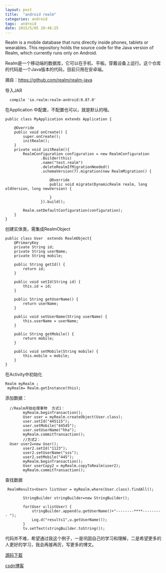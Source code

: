 ```yaml
---
layout: post
title:  "android realm"
categories: android
tags:  android
date: 2015/5/05 20:46:25
---
```




Realm is a mobile database that runs directly inside phones, tablets or wearables. This repository holds the source code for the Java version of Realm, which currently runs only on Android.


<!--more-->

Realm是一个移动端的数据库，它可以在手机、平板。穿戴设备上运行。这个仓库的代码是一个Java版本的代码，目前只用在安卓端。

摘自：https://github.com/realm/realm-java

导入JAR
```
  compile 'io.realm:realm-android:0.87.0'

```
在Application 中配置，不配置也可以，就是默认的哦。

```
public class MyApplication extends Application {

    @Override
    public void onCreate() {
        super.onCreate();
        initRealm();
    }
    private void initRealm(){
        RealmConfiguration configuration = new RealmConfiguration
                .Builder(this)
                .name("test.realm")
                .deleteRealmIfMigrationNeeded()
                .schemaVersion(7).migration(new RealmMigration() {

                    @Override
                    public void migrate(DynamicRealm realm, long oldVersion, long newVersion) {

                    }
                }).build();

        Realm.setDefaultConfiguration(configuration);
    }
}
```
创建实体类，需集成RealmObject
```
public class User  extends RealmObject{
    @PrimaryKey
    private String id;
    private String userName;
    private String mobile;

    public String getId() {
        return id;
    }

    public void setId(String id) {
        this.id = id;
    }

    public String getUserName() {
        return userName;
    }

    public void setUserName(String userName) {
        this.userName = userName;
    }

    public String getMobile() {
        return mobile;
    }

    public void setMobile(String mobile) {
        this.mobile = mobile;
    }
}
```
 在Activity中初始化
```
Realm myRealm ;
 myRealm= Realm.getInstance(this);
```

添加数据：
```
  //Realm开始处理事物  方式1：
        myRealm.beginTransaction();
        User user = myRealm.createObject(User.class);
        user.setId("445115");
        user.setMobile("44545");
        user.setUserName("hha");
        myRealm.commitTransaction();
        //方式2：
  User user2=new User();
        user2.setId("1123");
        user2.setUserName("sss");
        user2.setMobile("445");
        myRealm.beginTransaction();
        User userCopy2 = myRealm.copyToRealm(user2);
        myRealm.commitTransaction();

```

查找数据

```
 RealmResults<User> listUser = myRealm.where(User.class).findAll();

        StringBuilder stringBuilder=new StringBuilder();

        for(User u:listUser) {
            stringBuilder.append(u.getUserName()+"--------****--------- ");
            Log.d("results1",u.getUserName());
        }
        tv.setText(stringBuilder.toString());

```

代码并不难，希望通过我这个例子，一是巩固自己的学习和理解，二是希望更多的人更好的学习，我会再接再厉，写更多的博文。

[源码下载](https://github.com/forezp/RealmJavaTest)

[csdn博客](http://blog.csdn.net/forezp)


